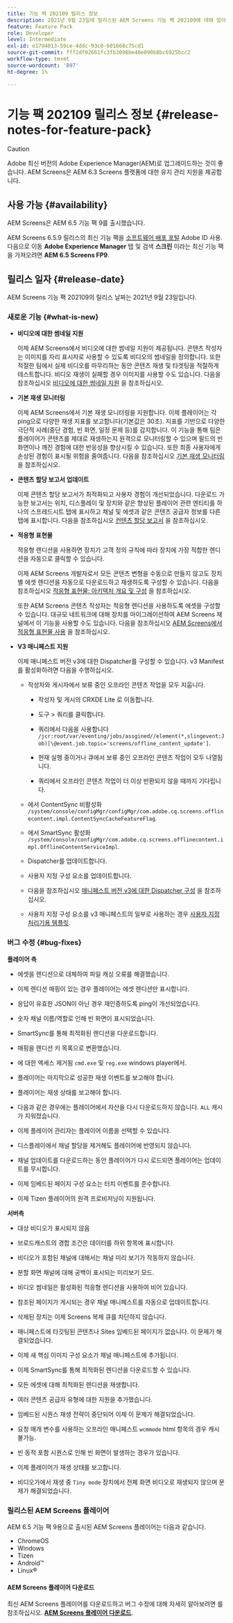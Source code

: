 ```yaml
---
title: 기능 팩 202109 릴리스 정보
description: 2021년 9월 23일에 릴리스된 AEM Screens 기능 팩 202109에 대해 알아보십시오.
feature: Feature Pack
role: Developer
level: Intermediate
exl-id: e1794013-59ce-4ddc-93c0-601668c75cd1
source-git-commit: fff2df02661fc3fb3098be40e090b8bc6925bcc2
workflow-type: tm+mt
source-wordcount: '897'
ht-degree: 1%

---
```


# 기능 팩 202109 릴리스 정보 {#release-notes-for-feature-pack}

>[!CAUTION]
>Adobe 최신 버전의 Adobe Experience Manager(AEM)로 업그레이드하는 것이 좋습니다. AEM Screens은 AEM 6.3 Screens 플랫폼에 대한 유지 관리 지원을 제공합니다.

## 사용 가능 {#availability}

AEM Screens은 AEM 6.5 기능 팩 9를 출시했습니다.

AEM Screens 6.5.9 릴리스의 최신 기능 팩을 [소프트웨어 배포 포털](https://experience.adobe.com/#/downloads/content/software-distribution/en/aem.html) Adobe ID 사용. 다음으로 이동 **Adobe Experience Manager** 탭 및 검색 **스크린** 이라는 최신 기능 팩을 가져오려면 **AEM 6.5 Screens FP9**.

## 릴리스 일자 {#release-date}

AEM Screens 기능 팩 202109의 릴리스 날짜는 2021년 9월 23일입니다.

### 새로운 기능 {#what-is-new}

* **비디오에 대한 썸네일 지원**

  이제 AEM Screens에서 비디오에 대한 썸네일 지원이 제공됩니다. 콘텐츠 작성자는 이미지를 자리 표시자로 사용할 수 있도록 비디오의 썸네일을 정의합니다. 또한 적절한 팀에서 실제 비디오를 마무리하는 동안 콘텐츠 재생 및 타겟팅을 적절하게 테스트합니다. 비디오 재생이 실패할 경우 이미지를 사용할 수도 있습니다.
다음을 참조하십시오 [비디오에 대한 썸네일 지원](/help/user-guide/thumbnail-support.md) 을 참조하십시오.

* **기본 재생 모니터링**

  이제 AEM Screens에서 기본 재생 모니터링을 지원합니다. 이제 플레이어는 각 ping으로 다양한 재생 지표를 보고합니다(기본값은 30초). 지표를 기반으로 다양한 극단적 사례(중단 경험, 빈 화면, 일정 문제 등)를 감지합니다. 이 기능을 통해 팀은 플레이어가 콘텐츠를 제대로 재생하는지 원격으로 모니터링할 수 있으며 필드의 빈 화면이나 깨진 경험에 대한 반응성을 향상시킬 수 있습니다. 또한 최종 사용자에게 손상된 경험이 표시될 위험을 줄여줍니다.
다음을 참조하십시오 [기본 재생 모니터링](https://experienceleague.adobe.com/en/docs/experience-manager-screens/user-guide/administering/installing-screens-player#playback-monitoring) 을 참조하십시오.

* **콘텐츠 할당 보고서 업데이트**

  이제 콘텐츠 할당 보고서가 최적화되고 사용자 경험이 개선되었습니다. 다운로드 가능한 보고서는 위치, 디스플레이 및 장치와 같은 향상된 플레이어 관련 엔티티를 하나의 스프레드시트 탭에 표시하고 채널 및 에셋과 같은 콘텐츠 공급자 정보를 다른 탭에 표시합니다.
다음을 참조하십시오 [컨텐츠 할당 보고서](/help/user-guide/content-assignment-report.md) 을 참조하십시오.

* **적응형 표현물**

  적응형 렌디션을 사용하면 장치가 고객 정의 규칙에 따라 장치에 가장 적합한 렌디션을 자동으로 클릭할 수 있습니다.

  이제 AEM Screens 개발자로서 모든 콘텐츠 변형을 수동으로 만들지 않고도 장치별 에셋 렌디션을 자동으로 다운로드하고 재생하도록 구성할 수 있습니다. 다음을 참조하십시오 [적응형 표현물: 아키텍처 개요 및 구성](/help/user-guide/adaptive-renditions.md) 을 참조하십시오.

  또한 AEM Screens 콘텐츠 작성자는 적응형 렌디션을 사용하도록 에셋을 구성할 수 있습니다. 대규모 네트워크에 대해 장치를 마이그레이션하여 AEM Screens 채널에서 이 기능을 사용할 수도 있습니다. 다음을 참조하십시오 [AEM Screens에서 적응형 표현물 사용](/help/user-guide/using-adaptive-renditions.md) 을 참조하십시오.

* **V3 매니페스트 지원**

  이제 매니페스트 버전 v3에 대한 Dispatcher를 구성할 수 있습니다. v3 Manifest를 활성화하려면 다음을 수행하십시오.

   * 작성자와 게시자에서 보류 중인 오프라인 콘텐츠 작업을 모두 지웁니다.

      * 작성자 및 게시의 CRXDE Lite 로 이동합니다.

      * 도구 > 쿼리를 클릭합니다.

      * 쿼리에서 다음을 사용합니다 `/jcr:root/var/eventing/jobs/assgined//element(*,slingevent:Job)[\@event.job.topic='screens/offline_content_update']`.

      * 현재 실행 중이거나 큐에서 보류 중인 오프라인 콘텐츠 작업이 모두 나열됩니다.

      * 쿼리에서 오프라인 콘텐츠 작업이 더 이상 반환되지 않을 때까지 기다립니다.

   * 에서 ContentSync 비활성화 `/system/console/configMgr/configMgr/com.adobe.cq.screens.offlinecontent.impl.ContentSyncCacheFeatureFlag`.

   * 에서 SmartSync 활성화 `/system/console/configMgr/com.adobe.cq.screens.offlinecontent.impl.OfflineContentServiceImpl`.

   * Dispatcher를 업데이트합니다.

   * 사용자 지정 구성 요소를 업데이트합니다.


   * 다음을 참조하십시오 [매니페스트 버전 v3에 대한 Dispatcher 구성](https://experienceleague.adobe.com/en/docs/experience-manager-screens/user-guide/administering/dispatcher-configurations-aem-screens#configuring-dispatcherv3) 을 참조하십시오.
   * 사용자 지정 구성 요소를 v3 매니페스트의 일부로 사용하는 경우 [사용자 지정 처리기용 템플릿](https://experienceleague.adobe.com/en/docs/experience-manager-screens/user-guide/developing/developing-custom-component-tutorial-develop#custom-handlers).


### 버그 수정 {#bug-fixes}

**플레이어 측**

* 에셋을 렌디션으로 대체하여 파일 캐싱 오류를 해결했습니다.

* 이제 렌디션 매핑이 있는 경우 플레이어는 에셋 렌디션만 표시합니다.

* 응답이 유효한 JSON이 아닌 경우 재인증하도록 ping이 개선되었습니다.

* 숫자 채널 이름/역할로 인해 빈 화면이 표시되었습니다.

* SmartSync를 통해 최적화된 렌디션을 다운로드합니다.

* 매핑을 렌디션 키 목록으로 변환했습니다.

* 에 대한 액세스 제거됨 `cmd.exe` 및 `reg.exe` windows player에서.

* 플레이어는 마지막으로 성공한 재생 이벤트를 보고해야 합니다.

* 플레이어는 재생 상태를 보고해야 합니다.

* 다음과 같은 경우에는 플레이어에서 자산을 다시 다운로드하지 않습니다. `ALL` 캐시가 지워졌습니다.

* 이제 플레이어 관리자는 플레이어 이름을 선택할 수 있습니다.

* 디스플레이에서 채널 할당을 제거해도 플레이어에 반영되지 않습니다.

* 채널 업데이트를 다운로드하는 동안 플레이어가 다시 로드되면 플레이어는 업데이트를 무시합니다.

* 이제 임베드된 페이지 구성 요소는 터치 이벤트를 준수합니다.

* 이제 Tizen 플레이어의 원격 프로비저닝이 지원됩니다.

**서버측**

* 대상 비디오가 표시되지 않음
* 브로드캐스트의 경합 조건은 데이터를 하위 항목에 표시합니다.

* 비디오가 포함된 채널에 대해서는 채널 미리 보기가 작동하지 않습니다.

* 분할 화면 채널에 대해 공백이 표시되는 미리보기 모드.

* 비디오 썸네일은 활성화된 적응형 렌디션을 사용하여 비어 있습니다.

* 참조된 페이지가 게시되는 경우 채널 매니페스트를 자동으로 업데이트합니다.

* 삭제된 장치는 이제 Screens 복제 큐를 차단하지 않습니다.

* 매니페스트에 타깃팅된 콘텐츠나 Sites 임베드된 페이지가 없습니다. 이 문제가 해결되었습니다.

* 이제 새 핵심 이미지 구성 요소가 채널 매니페스트에 추가됩니다.

* 이제 SmartSync를 통해 최적화된 렌디션을 다운로드할 수 있습니다.

* 모든 에셋에 대해 최적화된 렌디션을 재생합니다.

* 여러 콘텐츠 공급자 유형에 대한 지원을 추가했습니다.

* 임베드된 시퀀스 재생 전략이 중단되어 이제 이 문제가 해결되었습니다.

* 요청 매개 변수를 사용하는 오프라인 매니페스트 `wcmmode` html 항목의 경우 캐시 불가능.

* 빈 동적 포함 시퀀스로 인해 빈 화면이 발생하는 경우가 있습니다.

* 이제 플레이어가 재생 상태를 보고합니다.

* 비디오가에서 재생 중 `Tiny mode` 장치에서 전체 화면 비디오로 재생되지 않으며 문제가 해결되었습니다.

### 릴리스된 AEM Screens 플레이어

AEM 6.5 기능 팩 9용으로 출시된 AEM Screens 플레이어는 다음과 같습니다.

* ChromeOS
* Windows
* Tizen
* Android™
* Linux®

#### AEM Screens 플레이어 다운로드

최신 AEM Screens 플레이어를 다운로드하고 버그 수정에 대해 자세히 알아보려면 를 참조하십시오. **[AEM Screens 플레이어 다운로드](https://download.macromedia.com/screens/index.html)**.
